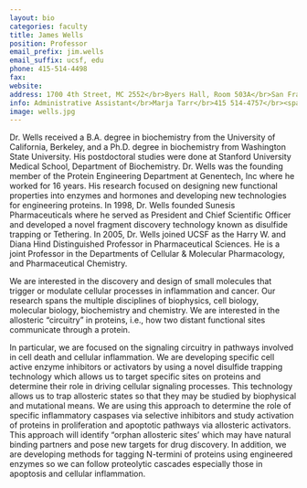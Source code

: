 ```yaml
---
layout: bio
categories: faculty
title: James Wells
position: Professor
email_prefix: jim.wells
email_suffix: ucsf, edu
phone: 415-514-4498
fax: 
website:
address: 1700 4th Street, MC 2552</br>Byers Hall, Room 503A</br>San Francisco, CA 94158-2552</br>
info: Administrative Assistant</br>Marja Tarr</br>415 514-4757</br><span class="e">marja.tarr / cmp, ucsf, edu</span>
image: wells.jpg
---
```


Dr. Wells received a B.A. degree in biochemistry from the University of California, Berkeley, and a Ph.D. degree in biochemistry from Washington State University. His postdoctoral studies were done at Stanford University Medical School, Department of Biochemistry. Dr. Wells was the founding member of the Protein Engineering Department at Genentech, Inc where he worked for 16 years. His research focused on designing new functional properties into enzymes and hormones and developing new technologies for engineering proteins. In 1998, Dr. Wells founded Sunesis Pharmaceuticals where he served as President and Chief Scientific Officer and developed a novel fragment discovery technology known as disulfide trapping or Tethering. In 2005, Dr. Wells joined UCSF as the Harry W. and Diana Hind Distinguished Professor in Pharmaceutical Sciences. He is a joint Professor in the Departments of Cellular & Molecular Pharmacology, and Pharmaceutical Chemistry. 

We are interested in the discovery and design of small molecules that trigger or modulate cellular processes in inflammation and cancer. Our research spans the multiple disciplines of biophysics, cell biology, molecular biology, biochemistry and chemistry. We are interested in the allosteric “circuitry” in proteins, i.e., how two distant functional sites communicate through a protein.

In particular, we are focused on the signaling circuitry in pathways involved in cell death and cellular inflammation. We are developing specific cell active enzyme inhibitors or activators by using a novel disulfide trapping technology which allows us to target specific sites on proteins and determine their role in driving cellular signaling processes. This technology allows us to trap allosteric states so that they may be studied by biophysical and mutational means. We are using this approach to determine the role of specific inflammatory caspases via selective inhibitors and study activation of proteins in proliferation and apoptotic pathways via allosteric activators. This approach will identify “orphan allosteric sites’ which may have natural binding partners and pose new targets for drug discovery. In addition, we are developing methods for tagging N-termini of proteins using engineered enzymes so we can follow proteolytic cascades especially those in apoptosis and cellular inflammation.
